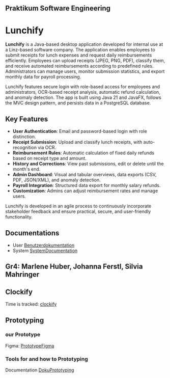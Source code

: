 Praktikum Software Engineering
-----------------------------
# Lunchify

**Lunchify** is a Java-based desktop application developed for internal use at a Linz-based software company. The application enables employees to submit receipts for lunch expenses and request daily reimbursements efficiently. Employees can upload receipts (JPEG, PNG, PDF), classify them, and receive automated reimbursements according to predefined rules. Administrators can manage users, monitor submission statistics, and export monthly data for payroll processing.

Lunchify features secure login with role-based access for employees and administrators, OCR-based receipt analysis, automatic refund calculation, and anomaly detection. The app is built using Java 21 and JavaFX, follows the MVC design pattern, and persists data in a PostgreSQL database.

## Key Features

- **User Authentication**: Email and password-based login with role distinction.
- **Receipt Submission**: Upload and classify lunch receipts, with auto-recognition via OCR.
- **Reimbursement Rules**: Automatic calculation of fixed daily refunds based on receipt type and amount.
- **History and Corrections**: View past submissions, edit or delete until the month's end.
- **Admin Dashboard**: Visual and tabular overviews, data exports (CSV, PDF, JSON/XML), and anomaly detection.
- **Payroll Integration**: Structured data export for monthly salary refunds.
- **Customization**: Admins can adjust reimbursement rates and manage users.

Lunchify is developed in an agile process to continuously incorporate stakeholder feedback and ensure practical, secure, and user-friendly functionality.


## Documentations
- User [Benutzerdokumentation](../main/docs/UserDocumentation.md)
- System [SystemDocumentation](../main/docs/SystemDocumentation.md)

Gr4: Marlene Huber, Johanna Ferstl, Silvia Mahringer  
-----------------------------
## Clockify 
Time is tracked: [clockify](https://app.clockify.me/tracker)

## Prototyping
### our Prototype
Figma: [PrototypeFigma](https://www.figma.com/team_invite/redeem/lGgdMsUEp53sQxzIHljWXv)
### Tools for and   how to Prototyping
Documentation [DokuPrototyping](../main/docs/ToolsForPrototyping.md)




